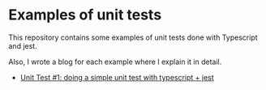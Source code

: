 # Examples of unit tests 
This repository contains some examples of unit tests done with Typescript and jest.

Also, I wrote a blog for each example where I explain it in detail.

- [Unit Test #1: doing a simple unit test with typescript + jest](https://dev.to/juaneq/unit-test-1-doing-a-simple-unit-test-with-typescript-jest-2oe1)
